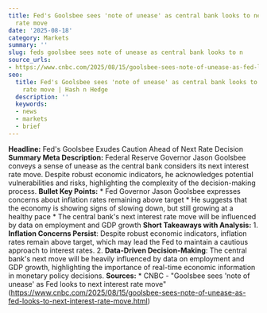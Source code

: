 ```yaml
---
title: Fed's Goolsbee sees 'note of unease' as central bank looks to next interest
  rate move
date: '2025-08-18'
category: Markets
summary: ''
slug: feds goolsbee sees note of unease as central bank looks to n
source_urls:
- https://www.cnbc.com/2025/08/15/goolsbee-sees-note-of-unease-as-fed-looks-to-next-interest-rate-move.html
seo:
  title: Fed's Goolsbee sees 'note of unease' as central bank looks to next interest
    rate move | Hash n Hedge
  description: ''
  keywords:
  - news
  - markets
  - brief
---
```


**Headline:** Fed's Goolsbee Exudes Caution Ahead of Next Rate Decision  **Summary Meta Description:** Federal Reserve Governor Jason Goolsbee conveys a sense of unease as the central bank considers its next interest rate move. Despite robust economic indicators, he acknowledges potential vulnerabilities and risks, highlighting the complexity of the decision-making process.  **Bullet Key Points:**  * Fed Governor Jason Goolsbee expresses concerns about inflation rates remaining above target * He suggests that the economy is showing signs of slowing down, but still growing at a healthy pace * The central bank's next interest rate move will be influenced by data on employment and GDP growth  **Short Takeaways with Analysis:**  1. **Inflation Concerns Persist**: Despite robust economic indicators, inflation rates remain above target, which may lead the Fed to maintain a cautious approach to interest rates. 2. **Data-Driven Decision-Making**: The central bank's next move will be heavily influenced by data on employment and GDP growth, highlighting the importance of real-time economic information in monetary policy decisions.  **Sources:**  * CNBC - "Goolsbee sees 'note of unease' as Fed looks to next interest rate move" (https://www.cnbc.com/2025/08/15/goolsbee-sees-note-of-unease-as-fed-looks-to-next-interest-rate-move.html) 
